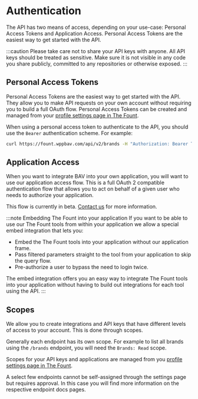# Authentication

The API has two means of access, depending on your use-case: Personal Access Tokens and Application Access. Personal
Access Tokens are the easiest way to get started with the API.

:::caution
Please take care not to share your API keys with anyone. All API keys should
be treated as sensitive. Make sure it is not visible in any code you share publicly, committed to any repositories or
otherwise exposed.
:::

## Personal Access Tokens

Personal Access Tokens are the easiest way to get started with the API. They allow you to make API requests on your own
account without requiring you to build a full OAuth flow. Personal Access Tokens can be created and managed from
your [profile settings page in The Fount](https://fount.wppbav.com/profile?tab=api).

When using a personal access token to authenticate to the API, you should use the `Bearer` authentication scheme. For
example:

```bash
curl https://fount.wppbav.com/api/v2/brands -H "Authorization: Bearer TOKEN"
```

## Application Access

When you want to integrate BAV into your own application, you will want to use our application access flow. This is a
full OAuth 2 compatible authentication flow that allows you to act on behalf of a given user who needs to authorize your
application.

This flow is currently in beta. [Contact us](mailto:support@bernskioldmedia.com) for more information.

:::note Embedding The Fount into your application
If you want to be able to use our The Fount tools from within your application we allow a special embed integration that
lets you:

- Embed the The Fount tools into your application without our application frame.
- Pass filtered parameters straight to the tool from your application to skip the query flow.
- Pre-authorize a user to bypass the need to login twice.

The embed integration offers you an easy way to integrate The Fount tools into your application without having to build
out integrations for each tool using the API.
:::

## Scopes

We allow you to create integrations and API keys that have different levels of access to your account. This is done
through scopes.

Generally each endpoint has its own scope. For example to list all brands using the `/brands` endpoint, you will need
the `Brands: Read` scope.

Scopes for your API keys and applications are managed from
you [profile settings page in The Fount](https://fount.wppbav.com/profile?tab=api).

A select few endpoints cannot be self-assigned through the settings page but requires approval. In this case you will
find more information on the respective endpoint docs pages.